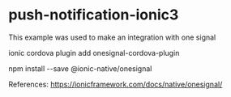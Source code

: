 # push-notification-ionic3
This example was used to make an integration with one signal

ionic cordova plugin add onesignal-cordova-plugin

npm install --save @ionic-native/onesignal

References: https://ionicframework.com/docs/native/onesignal/
